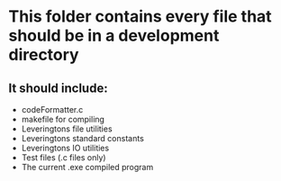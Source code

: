 # This folder contains every file that should be in a development directory
 
## It should include:
* codeFormatter.c
* makefile for compiling
* Leveringtons file utilities
* Leveringtons standard constants
* Leveringtons IO utilities
* Test files (.c files only)
* The current .exe compiled program
